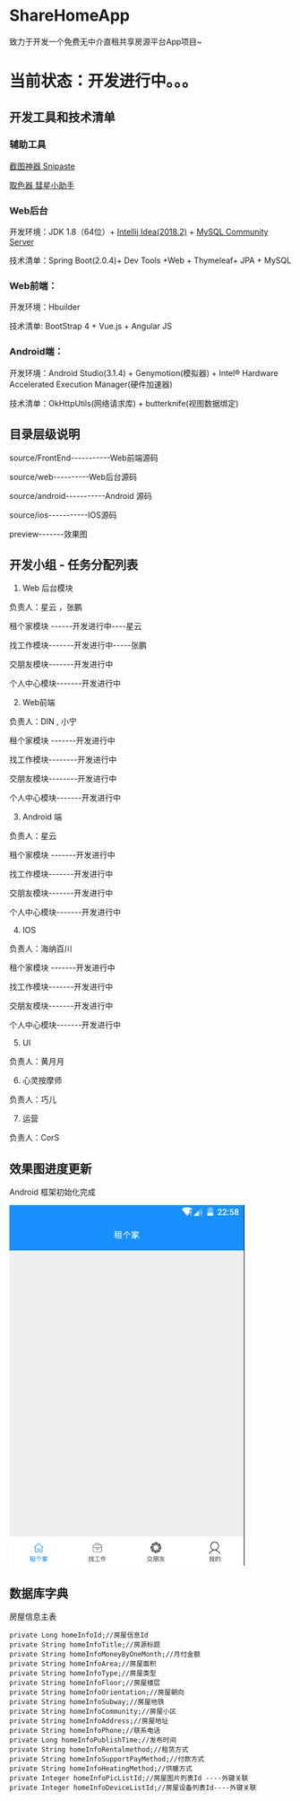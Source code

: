 # ShareHomeApp
致力于开发一个免费无中介直租共享房源平台App项目~

# 当前状态：开发进行中。。。

## 开发工具和技术清单

### 辅助工具

[截图神器 Snipaste](https://www.snipaste.com/)

[取色器 彗星小助手](http://www.it608.com/Item/ca.html)

### Web后台

开发环境：JDK 1.8（64位）+ <a href="https://www.jetbrains.com/idea/download/#section=windows" target="_blank">Intellij Idea(2018.2)</a> + <a href="https://dev.mysql.com/downloads/mysql/" target="_blank">MySQL Community Server</a>

技术清单：Spring Boot(2.0.4)+ Dev Tools +Web + Thymeleaf+ JPA + MySQL

### Web前端：

开发环境：Hbuilder 

技术清单: BootStrap 4 + Vue.js + Angular JS

### Android端：

开发环境：Android Studio(3.1.4) + Genymotion(模拟器) + Intel® Hardware Accelerated Execution Manager(硬件加速器)

技术清单：OkHttpUtils(网络请求库) + butterknife(视图数据绑定)

## 目录层级说明

source/FrontEnd-----------Web前端源码

source/web----------Web后台源码

source/android-----------Android 源码

source/ios-----------IOS源码

preview-------效果图

## 开发小组 - 任务分配列表

1. Web 后台模块

负责人：星云 ，张鹏

租个家模块 ------开发进行中----星云

找工作模块-------开发进行中-----张鹏

交朋友模块-------开发进行中

个人中心模块-------开发进行中

2. Web前端

负责人：DIN , 小宁

租个家模块 -------开发进行中

找工作模块--------开发进行中

交朋友模块--------开发进行中

个人中心模块-------开发进行中

3. Android 端

负责人：星云

租个家模块 -------开发进行中

找工作模块-------开发进行中

交朋友模块-------开发进行中

个人中心模块-------开发进行中

4. IOS
 
负责人：海纳百川

租个家模块 -------开发进行中

找工作模块-------开发进行中

交朋友模块-------开发进行中

个人中心模块-------开发进行中

5. UI

负责人：黄月月

6. 心灵按摩师

负责人：巧儿

7. 运营

负责人：CorS

## 效果图进度更新

Android 框架初始化完成

![Alt text](/preview/android_preview.png)

## 数据库字典

房屋信息主表

	private Long homeInfoId;//房屋信息Id
	private String homeInfoTitle;//房源标题
	private String homeInfoMoneyByOneMonth;//月付金额
	private String homeInfoArea;//房屋面积
	private String homeInfoType;//房屋类型
	private String homeInfoFloor;//房屋楼层
	private String homeInfoOrientation;//房屋朝向
	private String homeInfoSubway;//房屋地铁
	private String homeInfoCommunity;//房屋小区
	private String homeInfoAddress;//房屋地址
	private String homeInfoPhone;//联系电话
	private Long homeInfoPublishTime;//发布时间
	private String homeInfoRentalmethod;//租赁方式
	private String homeInfoSupportPayMethod;//付款方式
	private String homeInfoHeatingMethod;//供暖方式
	private Integer homeInfoPicListId;//房屋图片列表Id ----外键关联
	private Integer homeInfoDeviceListId;//房屋设备列表Id----外键关联
